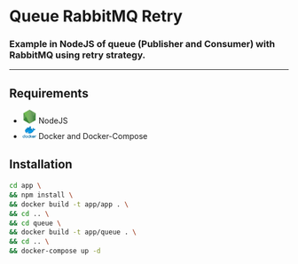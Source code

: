 # Queue RabbitMQ Retry
### Example in NodeJS of queue (**Publisher** and **Consumer**) with RabbitMQ using retry strategy.
---

## Requirements
- <code><img height="25" src="https://raw.githubusercontent.com/github/explore/80688e429a7d4ef2fca1e82350fe8e3517d3494d/topics/nodejs/nodejs.png"></code> NodeJS
- <code><img height="25" src="https://raw.githubusercontent.com/github/explore/80688e429a7d4ef2fca1e82350fe8e3517d3494d/topics/docker/docker.png"></code> Docker and Docker-Compose

## Installation
```bash
cd app \
&& npm install \
&& docker build -t app/app . \
&& cd .. \
&& cd queue \
&& docker build -t app/queue . \
&& cd .. \
&& docker-compose up -d
```
